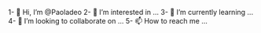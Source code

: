 1- 👋 Hi, I’m @Paoladeo
2- 👀 I’m interested in ...
3- 🌱 I’m currently learning ...
4- 💞️ I’m looking to collaborate on ...
5- 📫 How to reach me ...

<!---
Paoladeo/Paoladeo is a ✨ special ✨ repository because its `README.md` (this file) appears on your GitHub profile.
You can click the Preview link to take a look at your changes.
--->
